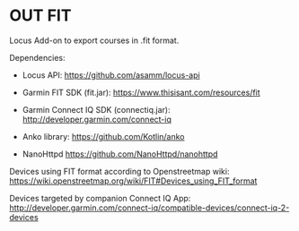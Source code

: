 # OUT FIT
Locus Add-on to export courses in .fit format.

Dependencies:

* Locus API:
https://github.com/asamm/locus-api

* Garmin FIT SDK (fit.jar):
https://www.thisisant.com/resources/fit

* Garmin Connect IQ SDK (connectiq.jar): 
http://developer.garmin.com/connect-iq

* Anko library:
https://github.com/Kotlin/anko

* NanoHttpd
https://github.com/NanoHttpd/nanohttpd

Devices using FIT format according to Openstreetmap wiki:
https://wiki.openstreetmap.org/wiki/FIT#Devices_using_FIT_format

Devices targeted by companion Connect IQ App:
http://developer.garmin.com/connect-iq/compatible-devices/connect-iq-2-devices 
